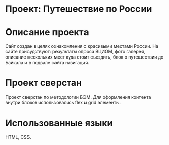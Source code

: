 # Проект: Путешествие по России

# Описание проекта
Сайт создан в целях ознакомления с красивыми местами России. На сайте присудствуют: результаты опроса ВЦИОМ, фото галерея, описание нескольких мест куда стоит съездить, блок о путешествии до Байкала и в подвале сайта навигация.

# Проект сверстан
Проект сверстан по методологии БЭМ. Для оформления контента внутри блоков использовались flex и grid элементы.

# Использованные языки
HTML, CSS.
